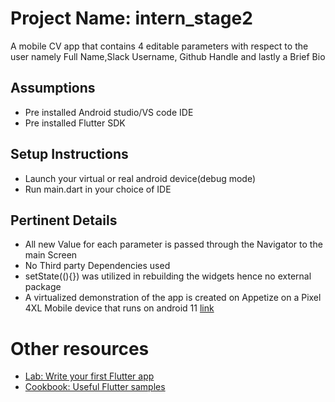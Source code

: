 # Project Name: intern_stage2

A mobile CV app that contains 4 editable parameters with respect to the user namely
Full Name,Slack Username, Github Handle and lastly a Brief Bio

## Assumptions
- Pre installed Android studio/VS code IDE
- Pre installed Flutter SDK

## Setup Instructions
- Launch your virtual or real android device(debug mode)
- Run main.dart in your choice of IDE

## Pertinent Details
- All new Value for each parameter is passed through the Navigator to the main Screen
- No Third party Dependencies used
- setState((){}) was utilized in rebuilding the widgets hence no external package
- A virtualized demonstration of the app is created on Appetize on a Pixel 4XL Mobile device that runs on android 11 [link](https://appetize.io/app/rwmknsykwcq7b3pq53hb3yzmqm?device=pixel4&osVersion=11.0&scale=75)


# Other resources
- [Lab: Write your first Flutter app](https://docs.flutter.dev/get-started/codelab)
- [Cookbook: Useful Flutter samples](https://docs.flutter.dev/cookbook)
